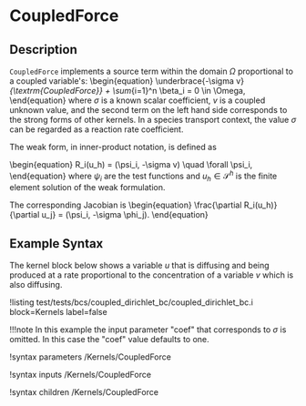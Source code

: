 # CoupledForce

## Description

`CoupledForce` implements a source term within the domain $\Omega$ proportional to a coupled variable's:
\begin{equation}
\underbrace{-\sigma v}_{\textrm{CoupledForce}} + \sum_{i=1}^n \beta_i = 0 \in \Omega,
\end{equation}
where $\sigma$ is a known scalar coefficient, $v$ is a coupled unknown value,
and the second term on the left hand side corresponds to the strong forms of
other kernels. In a species
transport context, the value $\sigma$ can be regarded as a reaction rate coefficient.

The weak form, in inner-product notation, is defined as

\begin{equation} R_i(u_h) = (\psi_i, -\sigma v) \quad \forall \psi_i,
\end{equation} where $\psi_i$ are the test functions and $u_h \in \mathcal{S}^h$
is the finite element solution of the weak formulation.

The corresponding Jacobian is
\begin{equation}
\frac{\partial R_i(u_h)}{\partial u_j} = (\psi_i, -\sigma \phi_j).
\end{equation}

## Example Syntax

The kernel block below shows a variable $u$ that is diffusing and being produced
at a rate proportional to the concentration of a variable $v$ which is also
diffusing.

!listing test/tests/bcs/coupled_dirichlet_bc/coupled_dirichlet_bc.i
block=Kernels label=false

!!!note
    In this example the input parameter "coef" that corresponds to
    $\sigma$ is omitted. In this case the "coef" value defaults to one.

!syntax parameters /Kernels/CoupledForce

!syntax inputs /Kernels/CoupledForce

!syntax children /Kernels/CoupledForce
